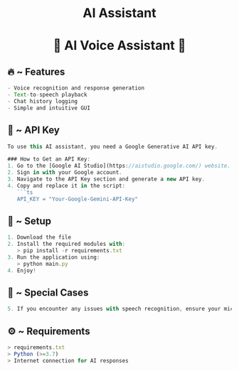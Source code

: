 <h1 align="center">
  AI Assistant
</h1>

<h1 align="center">🚀 AI Voice Assistant 🚀</h1>

## 🔥 ~ Features
```ts
- Voice recognition and response generation
- Text-to-speech playback
- Chat history logging
- Simple and intuitive GUI
```

## 🔐 ~ API Key
```ts
To use this AI assistant, you need a Google Generative AI API key.

### How to Get an API Key:
1. Go to the [Google AI Studio](https://aistudio.google.com/) website.
2. Sign in with your Google account.
3. Navigate to the API Key section and generate a new API key.
4. Copy and replace it in the script:
   ```ts
   API_KEY = "Your-Google-Gemini-API-Key"
```

## 🚀 ~ Setup
```ts
1. Download the file
2. Install the required modules with:
   > pip install -r requirements.txt
3. Run the application using:
   > python main.py
4. Enjoy!
```

## 🤖 ~ Special Cases
```ts
5. If you encounter any issues with speech recognition, ensure your microphone is working properly.
```

## ⚙️ ~ Requirements
```ts
> requirements.txt
> Python (>=3.7)
> Internet connection for AI responses
```

